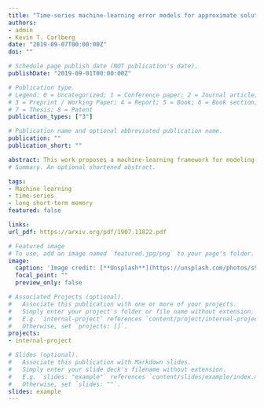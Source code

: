 ```yaml
---
title: "Time-series machine-learning error models for approximate solutions to parameterized dynamical systems"
authors:
- admin
- Kevin T. Carlberg  
date: "2019-09-07T00:00:00Z"
doi: ""

# Schedule page publish date (NOT publication's date).
publishDate: "2019-09-01T00:00:00Z"

# Publication type.
# Legend: 0 = Uncategorized; 1 = Conference paper; 2 = Journal article;
# 3 = Preprint / Working Paper; 4 = Report; 5 = Book; 6 = Book section;
# 7 = Thesis; 8 = Patent
publication_types: ["3"]

# Publication name and optional abbreviated publication name.
publication: ""
publication_short: ""

abstract: This work proposes a machine-learning framework for modeling the error incurred by approximate solutions to parameterized dynamical systems. In particular, we extend the machine-learning error models (MLEM) framework proposed in Ref. 15 to dynamical systems. The proposed Time-Series Machine-Learning Error Modeling (T-MLEM) method constructs a regression model that maps features--which comprise error indicators that are derived from standard a posteriori error-quantification techniques--to a random variable for the approximate-solution error at each time instance. The proposed framework considers a wide range of candidate features, regression methods, and additive noise models. We consider primarily recursive regression techniques developed for time-series modeling, including both classical time-series models (e.g., autoregressive models) and recurrent neural networks (RNNs), but also analyze standard non-recursive regression techniques (e.g., feed-forward neural networks) for comparative purposes. Numerical experiments conducted on multiple benchmark problems illustrate that the long short-term memory (LSTM) neural network, which is a type of RNN, outperforms other methods and yields substantial improvements in error predictions over traditional approaches. 
# Summary. An optional shortened abstract.

tags:
- Machine learning
- time-series 
- long short-term memory 
featured: false

links:
url_pdf: https://arxiv.org/pdf/1907.11822.pdf 

# Featured image
# To use, add an image named `featured.jpg/png` to your page's folder. 
image:
  caption: 'Image credit: [**Unsplash**](https://unsplash.com/photos/s9CC2SKySJM)'
  focal_point: ""
  preview_only: false

# Associated Projects (optional).
#   Associate this publication with one or more of your projects.
#   Simply enter your project's folder or file name without extension.
#   E.g. `internal-project` references `content/project/internal-project/index.md`.
#   Otherwise, set `projects: []`.
projects:
- internal-project

# Slides (optional).
#   Associate this publication with Markdown slides.
#   Simply enter your slide deck's filename without extension.
#   E.g. `slides: "example"` references `content/slides/example/index.md`.
#   Otherwise, set `slides: ""`.
slides: example
---
```


